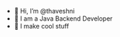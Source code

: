 - 👋 Hi, I’m @thaveshni
- 👀 I am a Java Backend Developer
- 🌱 I make cool stuff

<!---
thaveshni/thaveshni is a ✨ special ✨ repository because its `README.md` (this file) appears on your GitHub profile.
You can click the Preview link to take a look at your changes.
--->
